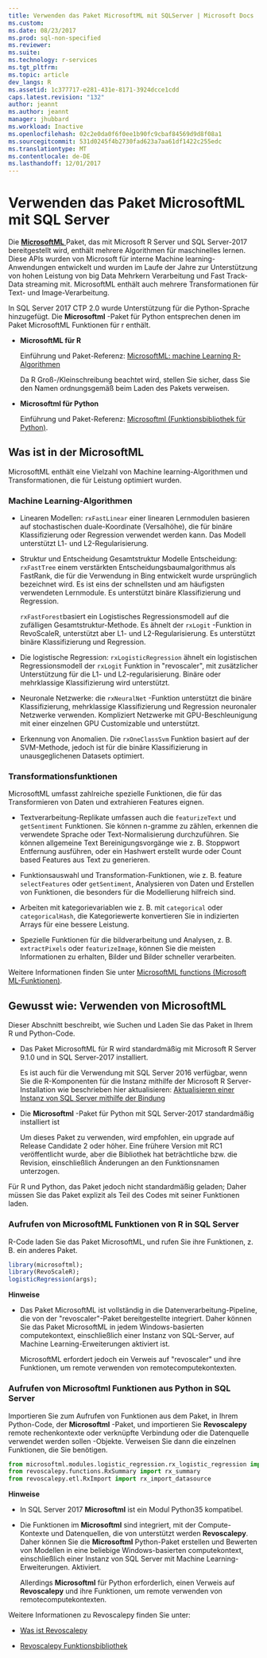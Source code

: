 ```yaml
---
title: Verwenden das Paket MicrosoftML mit SQLServer | Microsoft Docs
ms.custom: 
ms.date: 08/23/2017
ms.prod: sql-non-specified
ms.reviewer: 
ms.suite: 
ms.technology: r-services
ms.tgt_pltfrm: 
ms.topic: article
dev_langs: R
ms.assetid: 1c377717-e281-431e-8171-3924dcce1cdd
caps.latest.revision: "132"
author: jeannt
ms.author: jeannt
manager: jhubbard
ms.workload: Inactive
ms.openlocfilehash: 02c2e0da0f6f0ee1b90fc9cbaf84569d9d8f08a1
ms.sourcegitcommit: 531d0245f4b2730fad623a7aa61df1422c255edc
ms.translationtype: MT
ms.contentlocale: de-DE
ms.lasthandoff: 12/01/2017
---
```

# <a name="using-the-microsoftml-package-with-sql-server"></a>Verwenden das Paket MicrosoftML mit SQL Server

Die [ **MicrosoftML** ](https://msdn.microsoft.com/microsoft-r/microsoftml-introduction) Paket, das mit Microsoft R Server und SQL Server-2017 bereitgestellt wird, enthält mehrere Algorithmen für maschinelles lernen. Diese APIs wurden von Microsoft für interne Machine learning-Anwendungen entwickelt und wurden im Laufe der Jahre zur Unterstützung von hohen Leistung von big Data Mehrkern Verarbeitung und Fast Track-Data streaming mit. MicrosoftML enthält auch mehrere Transformationen für Text- und Image-Verarbeitung.

In SQL Server 2017 CTP 2.0 wurde Unterstützung für die Python-Sprache hinzugefügt. Die **Microsoftml** -Paket für Python entsprechen denen im Paket MicrosoftML Funktionen für r enthält. 

+ **MicrosoftML für R**

    Einführung und Paket-Referenz: [MicrosoftML: machine Learning R-Algorithmen](https://docs.microsoft.com/en-us/r-server/r-reference/microsoftml/microsoftml-package)

    Da R Groß-/Kleinschreibung beachtet wird, stellen Sie sicher, dass Sie den Namen ordnungsgemäß beim Laden des Pakets verweisen.

+ **Microsoftml für Python**

    Einführung und Paket-Referenz: [Microsoftml (Funktionsbibliothek für Python)](https://docs.microsoft.com/r-server/python-reference/microsoftml/microsoftml-package). 

## <a name="whats-in-microsoftml"></a>Was ist in der MicrosoftML

MicrosoftML enthält eine Vielzahl von Machine learning-Algorithmen und Transformationen, die für Leistung optimiert wurden.

### <a name="machine-learning-algorithms"></a>Machine Learning-Algorithmen

-  Linearen Modellen: `rxFastLinear` einer linearen Lernmodulen basieren auf stochastischen duale-Koordinate (Versalhöhe), die für binäre Klassifizierung oder Regression verwendet werden kann. Das Modell unterstützt L1- und L2-Regularisierung.

- Struktur und Entscheidung Gesamtstruktur Modelle Entscheidung: `rxFastTree` einem verstärkten Entscheidungsbaumalgorithmus als FastRank, die für die Verwendung in Bing entwickelt wurde ursprünglich bezeichnet wird. Es ist eins der schnellsten und am häufigsten verwendeten Lernmodule. Es unterstützt binäre Klassifizierung und Regression.

  `rxFastForest`basiert ein Logistisches Regressionsmodell auf die zufälligen Gesamtstruktur-Methode. Es ähnelt der `rxLogit` -Funktion in RevoScaleR, unterstützt aber L1- und L2-Regularisierung. Es unterstützt binäre Klassifizierung und Regression.

- Die logistische Regression: `rxLogisticRegression` ähnelt ein logistischen Regressionsmodell der `rxLogit` Funktion in "revoscaler", mit zusätzlicher Unterstützung für die L1- und L2-regularisierung. Binäre oder mehrklassige Klassifizierung wird unterstützt.

- Neuronale Netzwerke: die `rxNeuralNet` -Funktion unterstützt die binäre Klassifizierung, mehrklassige Klassifizierung und Regression neuronaler Netzwerke verwenden. Kompliziert Netzwerke mit GPU-Beschleunigung mit einer einzelnen GPU Customizable und unterstützt.

- Erkennung von Anomalien.  Die `rxOneClassSvm` Funktion basiert auf der SVM-Methode, jedoch ist für die binäre Klassifizierung in unausgeglichenen Datasets optimiert.

### <a name="transformation-functions"></a>Transformationsfunktionen

MicrosoftML umfasst zahlreiche spezielle Funktionen, die für das Transformieren von Daten und extrahieren Features eignen.

- Textverarbeitung-Replikate umfassen auch die `featurizeText` und `getSentiment` Funktionen. Sie können n-gramme zu zählen, erkennen die verwendete Sprache oder Text-Normalisierung durchzuführen. Sie können allgemeine Text Bereinigungsvorgänge wie z. B. Stoppwort Entfernung ausführen, oder ein Hashwert erstellt wurde oder Count based Features aus Text zu generieren.

- Funktionsauswahl und Transformation-Funktionen, wie z. B. feature `selectFeatures` oder `getSentiment`, Analysieren von Daten und Erstellen von Funktionen, die besonders für die Modellierung hilfreich sind.

- Arbeiten mit kategorievariablen wie z. B. mit `categorical` oder `categoricalHash`, die Kategoriewerte konvertieren Sie in indizierten Arrays für eine bessere Leistung.

- Spezielle Funktionen für die bildverarbeitung und Analysen, z. B. `extractPixels` oder `featurizeImage`, können Sie die meisten Informationen zu erhalten, Bilder und Bilder schneller verarbeiten.

Weitere Informationen finden Sie unter [MicrosoftML functions (Microsoft ML-Funktionen)](https://msdn.microsoft.com/microsoft-r/microsoftml/microsoftml).

## <a name="how-to-use-microsoftml"></a>Gewusst wie: Verwenden von MicrosoftML

Dieser Abschnitt beschreibt, wie Suchen und Laden Sie das Paket in Ihrem R und Python-Code.

+ Das Paket MicrosoftML für R wird standardmäßig mit Microsoft R Server 9.1.0 und in SQL Server-2017 installiert.

    Es ist auch für die Verwendung mit SQL Server 2016 verfügbar, wenn Sie die R-Komponenten für die Instanz mithilfe der Microsoft R Server-Installation wie beschrieben hier aktualisieren: [Aktualisieren einer Instanz von SQL Server mithilfe der Bindung](r/use-sqlbindr-exe-to-upgrade-an-instance-of-sql-server.md)

+ Die **Microsoftml** -Paket für Python mit SQL Server-2017 standardmäßig installiert ist 

   Um dieses Paket zu verwenden, wird empfohlen, ein upgrade auf Release Candidate 2 oder höher. Eine frühere Version mit RC1 veröffentlicht wurde, aber die Bibliothek hat beträchtliche bzw. die Revision, einschließlich Änderungen an den Funktionsnamen unterzogen. 

Für R und Python, das Paket jedoch nicht standardmäßig geladen; Daher müssen Sie das Paket explizit als Teil des Codes mit seiner Funktionen laden.

### <a name="calling-microsoftml-functions-from-r-in-sql-server"></a>Aufrufen von MicrosoftML Funktionen von R in SQL Server

R-Code laden Sie das Paket MicrosoftML, und rufen Sie ihre Funktionen, z. B. ein anderes Paket.

```R
library(microsoftml);
library(RevoScaleR);
logisticRegression(args);
```

**Hinweise**

+ Das Paket MicrosoftML ist vollständig in die Datenverarbeitung-Pipeline, die von der "revoscaler"-Paket bereitgestellte integriert. Daher können Sie das Paket MicrosoftML in jedem Windows-basierten computekontext, einschließlich einer Instanz von SQL-Server, auf Machine Learning-Erweiterungen aktiviert ist.

    MicrosoftML erfordert jedoch ein Verweis auf "revoscaler" und ihre Funktionen, um remote verwenden von remotecomputekontexten.

### <a name="calling-microsoftml-functions-from-python-in-sql-server"></a>Aufrufen von Microsoftml Funktionen aus Python in SQL Server

Importieren Sie zum Aufrufen von Funktionen aus dem Paket, in Ihrem Python-Code, der **Microsoftml** -Paket, und importieren Sie **Revoscalepy** remote rechenkontexte oder verknüpfte Verbindung oder die Datenquelle verwendet werden sollen -Objekte. Verweisen Sie dann die einzelnen Funktionen, die Sie benötigen.

```Python
from microsoftml.modules.logistic_regression.rx_logistic_regression import rx_logistic_regression
from revoscalepy.functions.RxSummary import rx_summary
from revoscalepy.etl.RxImport import rx_import_datasource
```

**Hinweise**

+ In SQL Server 2017 **Microsoftml** ist ein Modul Python35 kompatibel. 

+ Die Funktionen im **Microsoftml** sind integriert, mit der Compute-Kontexte und Datenquellen, die von unterstützt werden **Revoscalepy**. Daher können Sie die **Microsoftml** Python-Paket erstellen und Bewerten von Modellen in eine beliebige Windows-basierten computekontext, einschließlich einer Instanz von SQL Server mit Machine Learning-Erweiterungen. Aktiviert.

    Allerdings **Microsoftml** für Python erforderlich, einen Verweis auf **Revoscalepy** und ihre Funktionen, um remote verwenden von remotecomputekontexten.

Weitere Informationen zu Revoscalepy finden Sie unter:

+ [Was ist Revoscalepy](python/what-is-revoscalepy.md)

+ [Revoscalepy Funktionsbibliothek](https://docs.microsoft.com/en-us/r-server/python-reference/revoscalepy/revoscalepy-package) 
